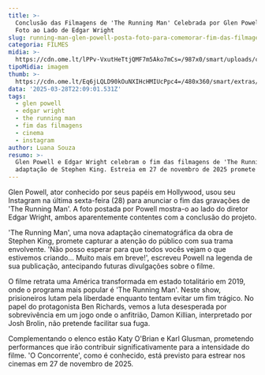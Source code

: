```yaml
---
title: >-
  Conclusão das Filmagens de 'The Running Man' Celebrada por Glen Powell com
  Foto ao Lado de Edgar Wright
slug: running-man-glen-powell-posta-foto-para-comemorar-fim-das-filmagens
categoria: FILMES
midia: >-
  https://cdn.ome.lt/lPPv-VxutHeTtjQMF7m5Ako7mCs=/987x0/smart/uploads/conteudo/fotos/Design_sem_nome_-_2025-03-28T183119.177.png
tipoMidia: imagem
thumb: >-
  https://cdn.ome.lt/Eq6jLQLD90kOuNXIHcHMIUcPpc4=/480x360/smart/extras/conteudos/Design_sem_nome_-_2025-03-28T183119.177.png
data: '2025-03-28T22:09:01.531Z'
tags:
  - glen powell
  - edgar wright
  - the running man
  - fim das filmagens
  - cinema
  - instagram
author: Luana Souza
resumo: >-
  Glen Powell e Edgar Wright celebram o fim das filmagens de 'The Running Man',
  adaptação de Stephen King. Estreia em 27 de novembro de 2025 promete emoção!
---
```


Glen Powell, ator conhecido por seus papéis em Hollywood, usou seu Instagram na última sexta-feira (28) para anunciar o fim das gravações de 'The Running Man'. A foto postada por Powell mostra-o ao lado do diretor Edgar Wright, ambos aparentemente contentes com a conclusão do projeto.

'The Running Man', uma nova adaptação cinematográfica da obra de Stephen King, promete capturar a atenção do público com sua trama envolvente. 'Não posso esperar para que todos vocês vejam o que estivemos criando... Muito mais em breve!', escreveu Powell na legenda de sua publicação, antecipando futuras divulgações sobre o filme.

O filme retrata uma América transformada em estado totalitário em 2019, onde o programa mais popular é 'The Running Man'. Neste show, prisioneiros lutam pela liberdade enquanto tentam evitar um fim trágico. No papel do protagonista Ben Richards, vemos a luta desesperada por sobrevivência em um jogo onde o anfitrião, Damon Killian, interpretado por Josh Brolin, não pretende facilitar sua fuga.

Complementando o elenco estão Katy O'Brian e Karl Glusman, prometendo performances que irão contribuir significativamente para a intensidade do filme. 'O Concorrente', como é conhecido, está previsto para estrear nos cinemas em 27 de novembro de 2025.
